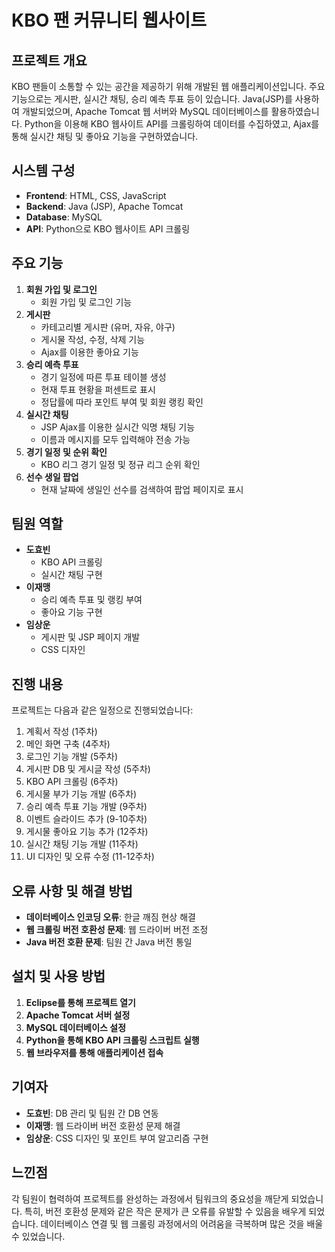 # KBO 팬 커뮤니티 웹사이트

## 프로젝트 개요
KBO 팬들이 소통할 수 있는 공간을 제공하기 위해 개발된 웹 애플리케이션입니다. 주요 기능으로는 게시판, 실시간 채팅, 승리 예측 투표 등이 있습니다. Java(JSP)를 사용하여 개발되었으며, Apache Tomcat 웹 서버와 MySQL 데이터베이스를 활용하였습니다. Python을 이용해 KBO 웹사이트 API를 크롤링하여 데이터를 수집하였고, Ajax를 통해 실시간 채팅 및 좋아요 기능을 구현하였습니다.

## 시스템 구성
- **Frontend**: HTML, CSS, JavaScript
- **Backend**: Java (JSP), Apache Tomcat
- **Database**: MySQL
- **API**: Python으로 KBO 웹사이트 API 크롤링

## 주요 기능
1. **회원 가입 및 로그인**
   - 회원 가입 및 로그인 기능
2. **게시판**
   - 카테고리별 게시판 (유머, 자유, 야구)
   - 게시물 작성, 수정, 삭제 기능
   - Ajax를 이용한 좋아요 기능
3. **승리 예측 투표**
   - 경기 일정에 따른 투표 테이블 생성
   - 현재 투표 현황을 퍼센트로 표시
   - 정답률에 따라 포인트 부여 및 회원 랭킹 확인
4. **실시간 채팅**
   - JSP Ajax를 이용한 실시간 익명 채팅 기능
   - 이름과 메시지를 모두 입력해야 전송 가능
5. **경기 일정 및 순위 확인**
   - KBO 리그 경기 일정 및 정규 리그 순위 확인
6. **선수 생일 팝업**
   - 현재 날짜에 생일인 선수를 검색하여 팝업 페이지로 표시

## 팀원 역할
- **도효빈**
  - KBO API 크롤링
  - 실시간 채팅 구현
- **이재맹**
  - 승리 예측 투표 및 랭킹 부여
  - 좋아요 기능 구현
- **임상운**
  - 게시판 및 JSP 페이지 개발
  - CSS 디자인

## 진행 내용
프로젝트는 다음과 같은 일정으로 진행되었습니다:
1. 계획서 작성 (1주차)
2. 메인 화면 구축 (4주차)
3. 로그인 기능 개발 (5주차)
4. 게시판 DB 및 게시글 작성 (5주차)
5. KBO API 크롤링 (6주차)
6. 게시물 부가 기능 개발 (6주차)
7. 승리 예측 투표 기능 개발 (9주차)
8. 이벤트 슬라이드 추가 (9-10주차)
9. 게시물 좋아요 기능 추가 (12주차)
10. 실시간 채팅 기능 개발 (11주차)
11. UI 디자인 및 오류 수정 (11-12주차)

## 오류 사항 및 해결 방법
- **데이터베이스 인코딩 오류**: 한글 깨짐 현상 해결
- **웹 크롤링 버전 호환성 문제**: 웹 드라이버 버전 조정
- **Java 버전 호환 문제**: 팀원 간 Java 버전 통일

## 설치 및 사용 방법
1. **Eclipse를 통해 프로젝트 열기**
2. **Apache Tomcat 서버 설정**
3. **MySQL 데이터베이스 설정**
4. **Python을 통해 KBO API 크롤링 스크립트 실행**
5. **웹 브라우저를 통해 애플리케이션 접속**

## 기여자
- **도효빈**: DB 관리 및 팀원 간 DB 연동
- **이재맹**: 웹 드라이버 버전 호환성 문제 해결
- **임상운**: CSS 디자인 및 포인트 부여 알고리즘 구현

## 느낀점
각 팀원이 협력하여 프로젝트를 완성하는 과정에서 팀워크의 중요성을 깨닫게 되었습니다. 특히, 버전 호환성 문제와 같은 작은 문제가 큰 오류를 유발할 수 있음을 배우게 되었습니다. 데이터베이스 연결 및 웹 크롤링 과정에서의 어려움을 극복하며 많은 것을 배울 수 있었습니다.

